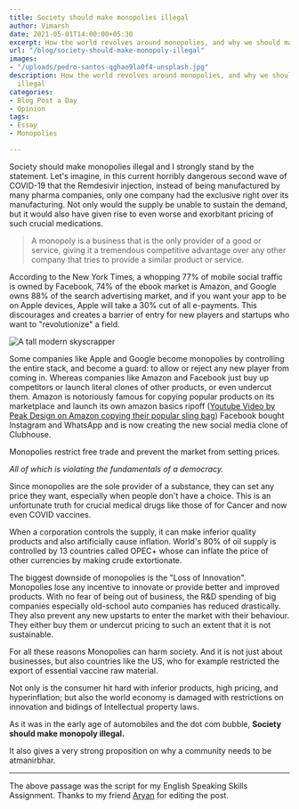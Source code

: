 ```yaml
---
title: Society should make monopolies illegal
author: Vimarsh
date: 2021-05-01T14:00:00+05:30
excerpt: How the world revolves around monopolies, and why we should make them illegal
url: "/blog/society-should-make-monopoly-illegal"
images:
- "/uploads/pedro-santos-qghao9la0f4-unsplash.jpg"
description: How the world revolves around monopolies, and why we should make them
  illegal
categories:
- Blog Post a Day
- Opinion
tags:
- Essay
- Monopolies

---
```

Society should make monopolies illegal and I strongly stand by the statement. Let's imagine, in this current horribly dangerous second wave of COVID-19 that the Remdesivir injection, instead of being manufactured by many pharma companies, only one company had the exclusive right over its manufacturing. Not only would the supply be unable to sustain the demand, but it would also have given rise to even worse and exorbitant pricing of such crucial medications.

> A monopoly is a business that is the only provider of a good or service, giving it a tremendous competitive advantage over any other company that tries to provide a similar product or service.

According to the New York Times, a whopping 77% of mobile social traffic is owned by Facebook, 74% of the ebook market is Amazon, and Google owns 88% of the search advertising market, and if you want your app to be on Apple devices, Apple will take a 30% cut of all e-payments. This discourages and creates a barrier of entry for new players and startups who want to "revolutionize" a field.

![A tall modern skyscrapper](/uploads/kyle-glenn-zc5wkzviv4a-unsplash.jpg)

Some companies like Apple and Google become monopolies by controlling the entire stack, and become a guard: to allow or reject any new player from coming in. Whereas companies like Amazon and Facebook just buy up competitors or launch literal clones of other products, or even undercut them. Amazon is notoriously famous for copying popular products on its marketplace and launch its own amazon basics ripoff ([Youtube Video by Peak Design on Amazon copying their popular sling bag](https://www.youtube.com/watch?v=HbxWGjQ2szQ "Youtube Video by Peak Design on Amazon copying their popular sling bag")) Facebook bought Instagram and WhatsApp and is now creating the new social media clone of Clubhouse.

Monopolies restrict free trade and prevent the market from setting prices.

_All of which is violating the fundamentals of a democracy._

Since monopolies are the sole provider of a substance, they can set any price they want, especially when people don't have a choice. This is an unfortunate truth for crucial medical drugs like those of for Cancer and now even COVID vaccines.

When a corporation controls the supply, it can make inferior quality products and also artificially cause inflation. World's 80% of oil supply is controlled by 13 countries called OPEC+ whose can inflate the price of other currencies by making crude extortionate.

The biggest downside of monopolies is the "Loss of Innovation". Monopolies lose any incentive to innovate or provide better and improved products. With no fear of being out of business, the R&D spending of big companies especially old-school auto companies has reduced drastically. They also prevent any new upstarts to enter the market with their behaviour. They either buy them or undercut pricing to such an extent that it is not sustainable.

For all these reasons Monopolies can harm society. And it is not just about businesses, but also countries like the US, who for example restricted the export of essential vaccine raw material.

Not only is the consumer hit hard with inferior products, high pricing, and hyperinflation; but also the world economy is damaged with restrictions on innovation and bidings of Intellectual property laws.

As it was in the early age of automobiles and the dot com bubble, **Society should make monopoly illegal.**

It also gives a very strong proposition on why a community needs to be atmanirbhar.

***

The above passage was the script for my English Speaking Skills Assignment. Thanks to my friend [Aryan](https://aryantiwari.com/?utm_source=vim_article) for editing the post.